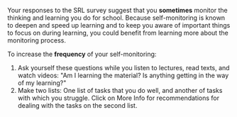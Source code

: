 Your responses to the SRL survey suggest that you **sometimes** monitor the thinking and learning you do for school. Because self-monitoring is known to deepen and speed up learning and to keep you aware of important things to focus on during learning, you could benefit from learning more about the monitoring process.  

To increase the **frequency** of your self-monitoring:   

1.	Ask yourself these questions while you listen to lectures, read texts, and watch videos: "Am I learning the material? Is anything getting in the way of my learning?"
2.	Make two lists: One list of tasks that you do well, and another of tasks with which you struggle. Click on More Info for recommendations for dealing with the tasks on the second list.
